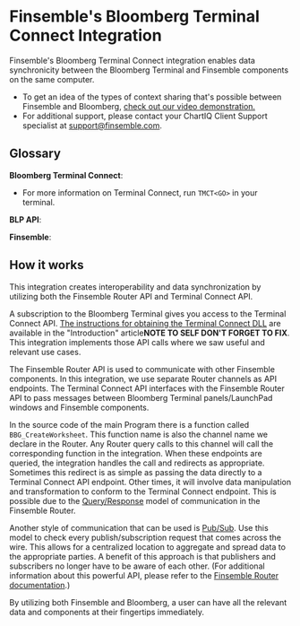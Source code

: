 # Finsemble's Bloomberg Terminal Connect Integration

Finsemble's Bloomberg Terminal Connect integration enables data synchronicity between the Bloomberg Terminal and Finsemble components on the same computer.

* To get an idea of the types of context sharing that's possible between Finsemble and Bloomberg, [check out our video demonstration.](https://chartiq.wistia.com/medias/z77u5v8x2q)
* For additional support, please contact your ChartIQ Client Support specialist at <a href="mailto:support@finsemble.com">support@finsemble.com</a>.

## Glossary
**Bloomberg Terminal Connect**:
* For more information on Terminal Connect, run `TMCT<GO>` in your terminal.

**BLP API**:

**Finsemble**:

## How it works

This integration creates interoperability and data synchronization by utilizing both the Finsemble Router API and Terminal Connect API.

A subscription to the Bloomberg Terminal gives you access to the Terminal Connect API. [The instructions for obtaining the Terminal Connect DLL](intro.md) are available in the "Introduction" article**NOTE TO SELF DON'T FORGET TO FIX**. This integration implements those API calls where we saw useful and relevant use cases.

The Finsemble Router API is used to communicate with other Finsemble components. In this integration, we use separate Router channels as API endpoints. The Terminal Connect API interfaces with the Finsemble Router API to pass messages between Bloomberg Terminal panels/LaunchPad windows and Finsemble components.

In the source code of the main Program there is a function called `BBG_CreateWorksheet`. This function name is also the channel name we declare in the Router. Any Router query calls to this channel will call the corresponding function in the integration. When these endpoints are queried, the integration handles the call and redirects as appropriate. Sometimes this redirect is as simple as passing the data directly to a Terminal Connect API endpoint. Other times, it will involve data manipulation and transformation to conform to the Terminal Connect endpoint. This is possible due to the [Query/Response](https://documentation.chartiq.com/finsemble/tutorial-TheRouter.html#query-response-example) model of communication in the Finsemble Router.

Another style of communication that can be used is [Pub/Sub](https://documentation.chartiq.com/finsemble/tutorial-TheRouter.html). Use this model to check every publish/subscription request that comes across the wire. This allows for a centralized location to aggregate and spread data to the appropriate parties. A benefit of this approach is that publishers and subscribers no longer have to be aware of each other. (For additional information about this powerful API, please refer to the [Finsemble Router documentation](https://documentation.chartiq.com/finsemble/tutorial-TheRouter.html).)

By utilizing both Finsemble and Bloomberg, a user can have all the relevant data and components at their fingertips immediately.

